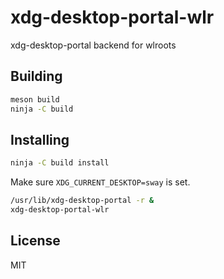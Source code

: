 # xdg-desktop-portal-wlr

xdg-desktop-portal backend for wlroots

## Building

```sh
meson build
ninja -C build
```

## Installing

```sh
ninja -C build install
```

Make sure `XDG_CURRENT_DESKTOP=sway` is set.

```sh
/usr/lib/xdg-desktop-portal -r &
xdg-desktop-portal-wlr
```

## License

MIT
